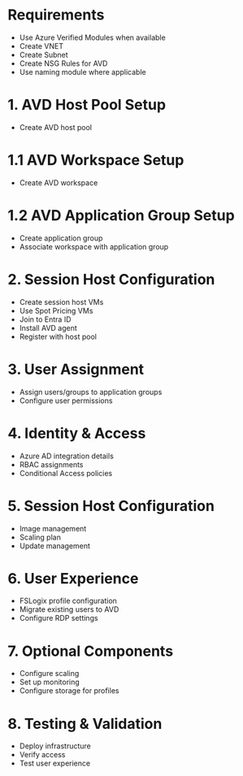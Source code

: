 # Requirements
- Use Azure Verified Modules when available
- Create VNET
- Create Subnet
- Create NSG Rules for AVD
- Use naming module where applicable

# 1. AVD Host Pool Setup
- Create AVD host pool

# 1.1 AVD Workspace Setup
- Create AVD workspace

# 1.2 AVD Application Group Setup
- Create application group
- Associate workspace with application group

# 2. Session Host Configuration
- Create session host VMs
- Use Spot Pricing VMs
- Join to Entra ID
- Install AVD agent
- Register with host pool

# 3. User Assignment
- Assign users/groups to application groups
- Configure user permissions

# 4. Identity & Access
- Azure AD integration details
- RBAC assignments
- Conditional Access policies

# 5. Session Host Configuration
- Image management
- Scaling plan
- Update management

# 6. User Experience
- FSLogix profile configuration
- Migrate existing users to AVD
- Configure RDP settings

# 7. Optional Components
- Configure scaling
- Set up monitoring
- Configure storage for profiles

# 8. Testing & Validation
- Deploy infrastructure
- Verify access
- Test user experience